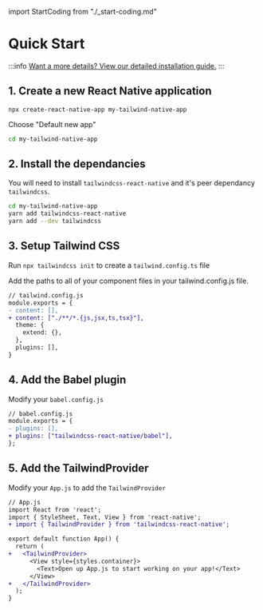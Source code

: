 import StartCoding from "./\_start-coding.md"

# Quick Start

:::info
[Want a more details? View our detailed installation guide.](/installation)
:::

## 1. Create a new React Native application

```
npx create-react-native-app my-tailwind-native-app
```

Choose "Default new app"

```bash
cd my-tailwind-native-app
```

## 2. Install the dependancies

You will need to install `tailwindcss-react-native` and it's peer dependancy `tailwindcss`.

```bash
cd my-tailwind-native-app
yarn add tailwindcss-react-native
yarn add --dev tailwindcss
```

## 3. Setup Tailwind CSS

Run `npx tailwindcss init` to create a `tailwind.config.ts` file

Add the paths to all of your component files in your tailwind.config.js file.

```diff
// tailwind.config.js
module.exports = {
- content: [],
+ content: ["./**/*.{js,jsx,ts,tsx}"],
  theme: {
    extend: {},
  },
  plugins: [],
}
```

## 4. Add the Babel plugin

Modify your `babel.config.js`

```diff
// babel.config.js
module.exports = {
- plugins: [],
+ plugins: ["tailwindcss-react-native/babel"],
};
```

## 5. Add the TailwindProvider

Modify your `App.js` to add the `TailwindProvider`

```diff
// App.js
import React from 'react';
import { StyleSheet, Text, View } from 'react-native';
+ import { TailwindProvider } from 'tailwindcss-react-native';

export default function App() {
  return (
+   <TailwindProvider>
      <View style={styles.container}>
        <Text>Open up App.js to start working on your app!</Text>
      </View>
+   </TailwindProvider>
  );
}
```

<StartCoding />
